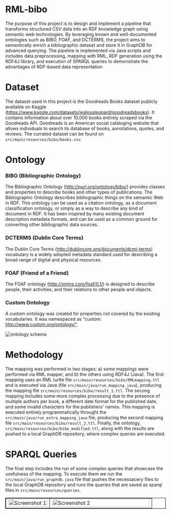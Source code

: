 # RML-bibo
The purpose of this project is to design and implement a pipeline that transforms structured CSV data into an RDF knowledge graph using semantic web technologies. By leveraging known and well-documented ontologies such as BIBO, FOAF, and DCTERMS, the project aims to semantically enrich a bibliographic dataset and store it in GraphDB for advanced querying. The pipeline is implemented via Java scripts and includes data preprocessing, mapping with RML, RDF generation using the RDF4J library, and execution of SPARQL queries to demonstrate the advantages of RDF-based data representation

# Dataset
The dataset used in this project is the Goodreads Books dataset publicly available on Kaggle (https://www.kaggle.com/datasets/jealousleopard/goodreadsbooks). It contains information about over 10,000 books entirely scraped via the Goodreads API.  Goodreads is an American social cataloging website that allows individuals to search its database of books, annotations, quotes, and reviews. The currated dataset can be found on `src/main/resources/bibo/books.csv`.

# Ontology
### BIBO (Bibliographic Ontology) 

The Bibliographic Ontology (http://purl.org/ontology/bibo/) provides classes and properties to describe books and other types of publications. The Bibliographic Ontology describes bibliographic things on the semantic Web in RDF. This ontology can be used as a citation ontology, as a document classification ontology, or simply as a way to describe any kind of document in RDF. It has been inspired by many existing document description metadata formats, and can be used as a common ground for converting other bibliographic data sources.


### DCTERMS (Dublin Core Terms) 

The Dublin Core Terms (http://dublincore.org/documents/dcmi-terms) vocabulary is a widely adopted metadata standard used for describing a broad range of digital and physical resources.


### FOAF (Friend of a Friend) 

The FOAF ontology (http://xmlns.com/foaf/0.1/) is designed to describe people, their activities, and their relations to other people and objects.


### Custom Ontology 

A custom ontology was created for properties not covered by the existing vocabularies. It was namespaced as “custom: http://www.custom.org/ontology/”.


![ontology schema](https://github.com/user-attachments/assets/c63a2e8c-7422-4a0a-ab12-d8314ec68422)

# Methodology

The mapping was performed in two stages: a) some mappings were performed via RML mapper, and b) the others using RDF4J (Java). The first mapping uses an RML turtle file `src/main/resources/bibo/RMLmapping.ttl` and is executed via Java (file `src/main/java/run_mapping.java`), producing the mapping file `src/main/resources/bibo/result_1.ttl`. The secong mapping includes some more complex processing due to the presence of multiple authors per book, a different date format for the published date, and some invalid characters for the publishers' names. This mapping is executed entirely programmatically throught the `src/main/java/run_extra_mapping.java` file, producing the second mapping file `src/main/resources/bibo/result_2.ttl`. Finally, the ontology, `src/main/resources/bibo/bibo_modified.ttl`, along with the results are pushed to a local GraphDB repository, where complex queries are executed.

# SPARQL Queries

The final step includes the run of some complex queries that showcase the usefulness of the mapping. To execute them we run the `src/main/java/run_graphdb.java` file that pushes the necessacery files to the local GraphDB repository and runs the queries that are saved as sparql files in `src/main/resources/queries`.


<table cellspacing="0" cellpadding="0" style="width: 100%; border: 1px solid black; border-collapse: collapse;">
  <tr>
    <td style="width: 30%; border: 1px solid black; text-align: right; vertical-align: bottom;">
      <img src="https://github.com/user-attachments/assets/93d139e9-8f5e-4a07-b001-4c61b4acb36b" alt="Screenshot 1" style="width: 100%; display: block;"/>
    </td>
    <td style="width: 70%; border: 1px solid black; text-align: left; vertical-align: top;">
      <img src="https://github.com/user-attachments/assets/52c37dd8-2fd1-4b8c-8470-94f6ba0fe12a" alt="Screenshot 2" style="width: 100%; display: block;"/>
    </td>
  </tr>
</table>







